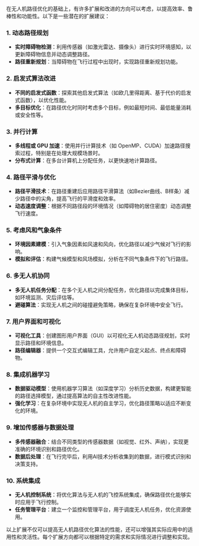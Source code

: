 在无人机路径优化的基础上，有许多扩展和改进的方向可以考虑，以提高效率、鲁棒性和功能性。以下是一些潜在的扩展建议：

### 1. **动态路径规划**
   - **实时障碍物检测**：利用传感器（如激光雷达、摄像头）进行实时环境感知，以更新障碍物信息并动态调整路径。
   - **路径重新规划**：当障碍物在飞行过程中出现时，实现路径重新规划功能。

### 2. **启发式算法改进**
   - **不同的启发式函数**：探索其他启发式算法（如欧几里得距离、基于代价的启发式函数），以优化性能。
   - **多目标优化**：在路径优化时同时考虑多个目标，例如最短时间、最低能量消耗或安全性等。

### 3. **并行计算**
   - **多线程或 GPU 加速**：使用并行计算技术（如 OpenMP、CUDA）加速路径搜索过程，特别是在处理大规模场景时。
   - **分布式计算**：在多台计算机上分配任务，以更快速地计算路径。

### 4. **路径平滑与优化**
   - **路径平滑技术**：在路径重建后应用路径平滑算法（如Bezier曲线、B样条）减少路径中的尖角，提高飞行的平滑度和效率。
   - **动态速度调整**：根据不同路径段的环境情况（如障碍物的居住密度）动态调整飞行速度。

### 5. **考虑风和气象条件**
   - **环境因素建模**：引入气象因素如风速和风向，优化路径以减少气候对飞行的影响。
   - **模拟和评估**：构建气候模型和风场模拟，分析在不同气象条件下的飞行路径。

### 6. **多无人机协同**
   - **多无人机任务分配**：在多个无人机之间分配任务，优化路径以完成集体目标，如环境监测、灾后评估等。
   - **避碰算法**：实现无人机之间的碰撞避免策略，确保在复杂环境中安全飞行。

### 7. **用户界面和可视化**
   - **可视化工具**：创建图形用户界面（GUI）以可视化无人机动态路径规划，实时显示路径和环境信息。
   - **路径编辑器**：提供一个交互式编辑工具，允许用户自定义起点、终点和障碍物。

### 8. **集成机器学习**
   - **数据驱动模型**：使用机器学习算法（如深度学习）分析历史数据，构建更智能的路径选择模型，通过提高算法的自主性改进性能。
   - **强化学习**：在复杂环境中实现无人机的自主学习，优化路径策略以适应不断变化的环境。

### 9. **增加传感器与数据处理**
   - **多传感器融合**：结合不同类型的传感器数据（如视觉、红外、声纳），实现更准确的环境识别和路径优化。
   - **数据后处理**：在飞行完毕后，利用AI技术分析收集到的数据，进行模式识别和决策支持。

### 10. **系统集成**
   - **无人机控制系统**：将优化算法与无人机的飞控系统集成，确保路径优化能够实时应用于飞行控制。
   - **任务管理平台**：建立一个监控和管理平台，用于调度无人机任务，优化资源使用。

以上扩展不仅可以提高无人机路径优化算法的性能，还可以增强其实际应用中的适用性和灵活性。每个扩展方向都可以根据特定的需求和实际情况进行调整和实现。